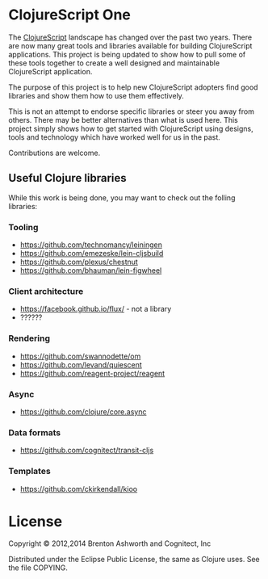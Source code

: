 # ClojureScript One

The [ClojureScript][] landscape has changed over the past two
years. There are now many great tools and libraries available for
building ClojureScript applications. This project is being updated to
show how to pull some of these tools together to create a well
designed and maintainable ClojureScript application.

The purpose of this project is to help new ClojureScript adopters find
good libraries and show them how to use them effectively.

This is not an attempt to endorse specific libraries or steer you away
from others. There may be better alternatives than what is used
here. This project simply shows how to get started with ClojureScript
using designs, tools and technology which have worked well for us in
the past.

Contributions are welcome.


## Useful Clojure libraries

While this work is being done, you may want to check out the folling libraries:


### Tooling

* https://github.com/technomancy/leiningen
* https://github.com/emezeske/lein-cljsbuild
* https://github.com/plexus/chestnut
* https://github.com/bhauman/lein-figwheel


### Client architecture

* https://facebook.github.io/flux/ - not a library
* ??????


### Rendering

* https://github.com/swannodette/om
* https://github.com/levand/quiescent
* https://github.com/reagent-project/reagent


### Async

* https://github.com/clojure/core.async


### Data formats

* https://github.com/cognitect/transit-cljs


### Templates

* https://github.com/ckirkendall/kioo


# License

Copyright © 2012,2014 Brenton Ashworth and Cognitect, Inc

Distributed under the Eclipse Public License, the same as Clojure uses. See the file COPYING.

[ClojureScript]: https://github.com/clojure/clojurescript
[lein]: https://github.com/technomancy/leiningen
[wiki]: https://github.com/brentonashworth/one/wiki
[website]: http://clojurescriptone.com
[issues]: https://github.com/brentonashworth/one/issues

